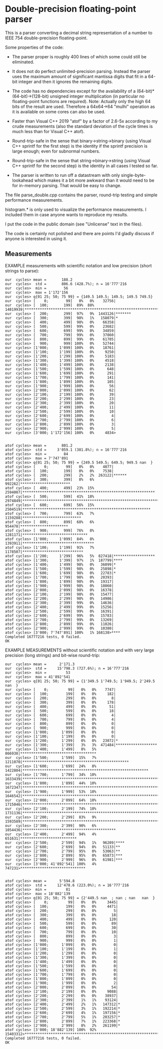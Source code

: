 # Double-precision floating-point parser

This is a parser converting a decimal string representation of a number to
IEEE 754 double-precision floating-point.

Some properties of the code:

* The parser proper is roughly 400 lines of which some could still be eliminated.

* It does not do perfect unlimited-precision parsing.
  Instead the parser uses the maximum amount of significant mantissa digits that fit
  in a 64-bit integer and then it ignores the remaining digits.

* The code has no dependencies except for the availability of a
  (64-bit)*(64-bit)->(128-bit) unsigned integer multiplication
  (in particular no floating-point functions are required).
  Note: Actually only the high 64 bits of the result are used. Therefore a
  64x64->64 "mulhi" operation as it is available on some cores can also be used.

* Faster than Visual C++ 2019 "atof" by a factor of 2.6-5x according to my crude measurements
  (also the standard deviation of the cycle times is much less than for Visual C++ atof).

* Round-trip-safe in the sense that binary->string->binary (using Visual C++
  sprintf for the first step) is the identity if the sprintf precision is large
  enough; even for subnormal numbers.

* Round-trip-safe in the sense that string->binary->string (using Visual C++
  sprintf for the second step) is the identity in all cases I tested so far.

* The parser is written to run off a datastream with only single-byte-lookahead which makes
  it a bit more awkward than it would need to be for in-memory parsing. That would be easy to change.

The file parse_double.cpp contains the parser, round-trip testing and simple performance measurements.

histogram.* is only used to visualize the performance measurements. I included them
in case anyone wants to reproduce my results.

I put the code in the public domain (see "Unlicense" text in the files).

The code is certainly not polished and there are points I'd gladly discuss if anyone is interested in using it.

## Measurements

EXAMPLE measurements with scientific notation and low precision (short strings to parse):

    our  cycles> mean =       188.2
    our  cycles>  std =       806.6 (428.7%); n = 16'777'216
    our  cycles>  min =        56
    our  cycles>  max = 1'172'156
    our  cycles> q{01 25; 50; 75 99} = {149.5 149.5; 149.5; 149.5 749.5}
    our  cycles> [    0;        99]   0%   0%    32756|
    our  cycles> [  100;       199]  89%  88% 14819939|**********************************************************************
    our  cycles> [  200;       299]  97%   9%  1443126|*******
    our  cycles> [  300;       399]  98%   1%   158079|*
    our  cycles> [  400;       499]  98%   0%    66358|
    our  cycles> [  500;       599]  99%   0%    23682|
    our  cycles> [  600;       699]  99%   0%    34859|
    our  cycles> [  700;       799]  99%   0%    37860|
    our  cycles> [  800;       899]  99%   0%    61705|
    our  cycles> [  900;       999] 100%   0%    52744|
    our  cycles> [1'000;     1'099] 100%   0%    18761|
    our  cycles> [1'100;     1'199] 100%   0%     9250|
    our  cycles> [1'200;     1'299] 100%   0%     5183|
    our  cycles> [1'300;     1'399] 100%   0%     4518|
    our  cycles> [1'400;     1'499] 100%   0%     2138|
    our  cycles> [1'500;     1'599] 100%   0%      648|
    our  cycles> [1'600;     1'699] 100%   0%      291|
    our  cycles> [1'700;     1'799] 100%   0%      141|
    our  cycles> [1'800;     1'899] 100%   0%      105|
    our  cycles> [1'900;     1'999] 100%   0%       56|
    our  cycles> [2'000;     2'099] 100%   0%       62|
    our  cycles> [2'100;     2'199] 100%   0%       39|
    our  cycles> [2'200;     2'299] 100%   0%       23|
    our  cycles> [2'300;     2'399] 100%   0%       20|
    our  cycles> [2'400;     2'499] 100%   0%       11|
    our  cycles> [2'500;     2'599] 100%   0%       10|
    our  cycles> [2'600;     2'699] 100%   0%        4|
    our  cycles> [2'700;     2'799] 100%   0%        6|
    our  cycles> [2'800;     2'899] 100%   0%        3|
    our  cycles> [2'900;     2'999] 100%   0%        5|
    our  cycles> [3'000; 1'172'156] 100%   0%     4834>


    atof cycles> mean =       801.2
    atof cycles>  std =     3'059.1 (381.8%); n = 16'777'216
    atof cycles>  min =        84
    atof cycles>  max = 7'747'891
    atof cycles> q{01 25; 50; 75 99} = {249.5 549.5; 649.5; 949.5 nan  }
    atof cycles> [    0;        99]   0%   0%    4077|
    atof cycles> [  100;       199]   0%   0%    7538|
    atof cycles> [  200;       299]   2%   2%  263122|******
    atof cycles> [  300;       399]   8%   6%  992262|***********************
    atof cycles> [  400;       499]  23%  15% 2594007|*************************************************************
    atof cycles> [  500;       599]  41%  18% 2974849|**********************************************************************
    atof cycles> [  600;       699]  56%  15% 2504519|***********************************************************
    atof cycles> [  700;       799]  63%   7% 1159288|***************************
    atof cycles> [  800;       899]  68%   6%  954478|**********************
    atof cycles> [  900;       999]  76%   8% 1281171|******************************
    atof cycles> [1'000;     1'099]  84%   8% 1393911|*********************************
    atof cycles> [1'100;     1'199]  91%   7% 1178507|****************************
    atof cycles> [1'200;     1'299]  96%   5%  827418|*******************
    atof cycles> [1'300;     1'399]  97%   1%  187799|****
    atof cycles> [1'400;     1'499]  98%   0%   36099|*
    atof cycles> [1'500;     1'599]  98%   0%   25898|*
    atof cycles> [1'600;     1'699]  98%   0%   22783|*
    atof cycles> [1'700;     1'799]  98%   0%   20393|
    atof cycles> [1'800;     1'899]  98%   0%   19317|
    atof cycles> [1'900;     1'999]  98%   0%   18060|
    atof cycles> [2'000;     2'099]  98%   0%   16378|
    atof cycles> [2'100;     2'199]  98%   0%   15477|
    atof cycles> [2'200;     2'299]  98%   0%   14986|
    atof cycles> [2'300;     2'399]  99%   0%   14636|
    atof cycles> [2'400;     2'499]  99%   0%   15256|
    atof cycles> [2'500;     2'599]  99%   0%   16391|
    atof cycles> [2'600;     2'699]  99%   0%   15783|
    atof cycles> [2'700;     2'799]  99%   0%   13269|
    atof cycles> [2'800;     2'899]  99%   0%   11026|
    atof cycles> [2'900;     2'999]  99%   0%   10380|
    atof cycles> [3'000; 7'747'891] 100%   1% 168138>****
    Completed 16777216 tests, 0 failed.
    OK

EXAMPLE MEASUREMENTS without scientific notation and with very large precision (long strings) and bit-wise round-trip:

    our  cycles> mean =      2'171.3
    our  cycles>  std =     15'798.3 (727.6%); n = 16'777'216
    our  cycles>  min =         53
    our  cycles>  max = 41'892'541
    our  cycles> q{01 25; 50; 75 99} = {1'349.5 1'749.5; 1'949.5; 2'249.5 nan  }
    our  cycles> [    0;         99]   0%   0%    7747|
    our  cycles> [  100;        199]   0%   0%     182|
    our  cycles> [  200;        299]   0%   0%       8|
    our  cycles> [  300;        399]   0%   0%     178|
    our  cycles> [  400;        499]   0%   0%      51|
    our  cycles> [  500;        599]   0%   0%      18|
    our  cycles> [  600;        699]   0%   0%       4|
    our  cycles> [  700;        799]   0%   0%       4|
    our  cycles> [  800;        899]   0%   0%       0|
    our  cycles> [  900;        999]   0%   0%       0|
    our  cycles> [1'000;      1'099]   0%   0%       0|
    our  cycles> [1'100;      1'199]   0%   0%       0|
    our  cycles> [1'200;      1'299]   0%   0%   23072|*
    our  cycles> [1'300;      1'399]   3%   3%  471484|*******************
    our  cycles> [1'400;      1'499]   8%   5%  866938|***********************************
    our  cycles> [1'500;      1'599]  15%   7% 1211070|*************************************************
    our  cycles> [1'600;      1'699]  24%   8% 1422804|**********************************************************
    our  cycles> [1'700;      1'799]  34%  10% 1633439|******************************************************************
    our  cycles> [1'800;      1'899]  44%  10% 1672347|********************************************************************
    our  cycles> [1'900;      1'999]  53%  10% 1646542|*******************************************************************
    our  cycles> [2'000;      2'099]  64%  10% 1715046|*********************************************************************
    our  cycles> [2'100;      2'199]  74%  10% 1731136|**********************************************************************
    our  cycles> [2'200;      2'299]  83%   9% 1593589|****************************************************************
    our  cycles> [2'300;      2'399]  90%   6% 1054436|*******************************************
    our  cycles> [2'400;      2'499]  94%   4%  651631|**************************
    our  cycles> [2'500;      2'599]  94%   1%   96209|****
    our  cycles> [2'600;      2'699]  94%   0%   51133|**
    our  cycles> [2'700;      2'799]  95%   0%   53063|**
    our  cycles> [2'800;      2'899]  95%   0%   65873|***
    our  cycles> [2'900;      2'999]  96%   0%   61981|***
    our  cycles> [3'000; 41'892'541] 100%   4%  747231>******************************


    atof cycles> mean =      5'594.8
    atof cycles>  std =     12'478.6 (223.0%); n = 16'777'216
    atof cycles>  min =         81
    atof cycles>  max = 18'882'139
    atof cycles> q{01 25; 50; 75 99} = {2'449.5 nan  ; nan ; nan   nan  }
    atof cycles> [    0;         99]   0%   0%     3445|
    atof cycles> [  100;        199]   0%   0%     4471|
    atof cycles> [  200;        299]   0%   0%        5|
    atof cycles> [  300;        399]   0%   0%       18|
    atof cycles> [  400;        499]   0%   0%      120|
    atof cycles> [  500;        599]   0%   0%       89|
    atof cycles> [  600;        699]   0%   0%       30|
    atof cycles> [  700;        799]   0%   0%       10|
    atof cycles> [  800;        899]   0%   0%        3|
    atof cycles> [  900;        999]   0%   0%        1|
    atof cycles> [1'000;      1'099]   0%   0%        0|
    atof cycles> [1'100;      1'199]   0%   0%        1|
    atof cycles> [1'200;      1'299]   0%   0%        0|
    atof cycles> [1'300;      1'399]   0%   0%        0|
    atof cycles> [1'400;      1'499]   0%   0%        0|
    atof cycles> [1'500;      1'599]   0%   0%        0|
    atof cycles> [1'600;      1'699]   0%   0%        0|
    atof cycles> [1'700;      1'799]   0%   0%        0|
    atof cycles> [1'800;      1'899]   0%   0%        0|
    atof cycles> [1'900;      1'999]   0%   0%        2|
    atof cycles> [2'000;      2'099]   0%   0%       54|
    atof cycles> [2'100;      2'199]   0%   0%     9088|
    atof cycles> [2'200;      2'299]   0%   0%    38937|
    atof cycles> [2'300;      2'399]   1%   1%    93124|
    atof cycles> [2'400;      2'499]   2%   1%   147312|*
    atof cycles> [2'500;      2'599]   3%   1%   192214|*
    atof cycles> [2'600;      2'699]   4%   1%   197156|*
    atof cycles> [2'700;      2'799]   5%   1%   203257|*
    atof cycles> [2'800;      2'899]   7%   1%   223368|*
    atof cycles> [2'900;      2'999]   8%   2%   261199|*
    atof cycles> [3'000; 18'882'139] 100%  92% 15403312>**********************************************************************
    Completed 16777216 tests, 0 failed.
    OK  
